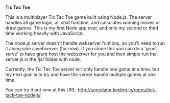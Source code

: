 **Tic Tac Toe**

This is a multiplayer Tic Tac Toe game built using Node.js. The server handles all game logic, all chat function, and calculates winning moves or draw games. This is my first Node app ever, and only my second or third time working heavily with JavaScript.

The node.js server doesn't handle webserver funtions, so you'll need to run it along side a webserver (for now). If you clone this you can do a 'grunt serve' to have grunt host the webserver for you and then simple run the server.js in the /js/ folder with node.

Currently, the Tic Tac Toe server will only handle one game at a time, but my next goal is to try and have the server handle multiple games at one time.

You can try it out now at this URL: http://sorcelator.koding.io/repos/tick-tack-toe-nodejs/
